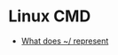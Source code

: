 # Linux CMD

- [What does ~/ represent](https://unix.stackexchange.com/questions/121127/what-is-default-used-for)<br>
